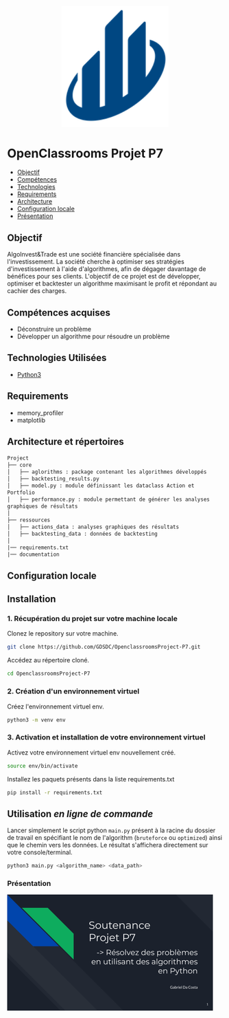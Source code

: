 <h3 align="center">
    <img alt="Logo" title="#logo" width="250px" src="/assets/1600429119334_P6.png">
    <br>
</h3>


# OpenClassrooms Projet P7

- [Objectif](#obj)
- [Compétences](#competences)
- [Technologies](#techs)
- [Requirements](#reqs)
- [Architecture](#architecture)
- [Configuration locale](#localconfig)
- [Présentation](#presentation)

<a id="obj"></a>
## Objectif

AlgoInvest&Trade est une société financière spécialisée dans l'investissement. La société cherche à optimiser ses stratégies d'investissement à l'aide d'algorithmes, afin de dégager davantage de bénéfices pour ses clients.
L'objectif de ce projet est de développer, optimiser et backtester un algorithme maximisant le profit et répondant au cachier des charges. 

<a id="competences"></a>
## Compétences acquises
- Déconstruire un problème
- Développer un algorithme pour résoudre un problème

<a id="techs"></a>
## Technologies Utilisées
- [Python3](https://www.python.org/)

<a id="reqs"></a>
## Requirements
- memory_profiler
- matplotlib

<a id="architecture"></a>
## Architecture et répertoires
```
Project
├── core
│   ├── aglorithms : package contenant les algorithmes développés
│   ├── backtesting_results.py
│   ├── model.py : module définissant les dataclass Action et Portfolio
│   ├── performance.py : module permettant de générer les analyses graphiques de résultats
│
├── ressources
│   ├── actions_data : analyses graphiques des résultats
│   ├── backtesting_data : données de backtesting
│
|── requirements.txt
|── documentation
```

<a id="localconfig"></a>
## Configuration locale
## Installation

### 1. Récupération du projet sur votre machine locale

Clonez le repository sur votre machine.

```bash
git clone https://github.com/GDSDC/OpenclassroomsProject-P7.git
```

Accédez au répertoire cloné.
```bash
cd OpenclassroomsProject-P7
```

### 2. Création d'un environnement virtuel 
Créez l'environnement virtuel env.
```bash
python3 -m venv env
```

### 3. Activation et installation de votre environnement virtuel 

Activez votre environnement virtuel env nouvellement créé.
```bash
source env/bin/activate
```

Installez les paquets présents dans la liste requirements.txt
```bash
pip install -r requirements.txt
```

## Utilisation _en ligne de commande_

Lancer simplement le script python `main.py` présent à la racine du dossier de travail en spécifiant le nom de l'algorithm (`bruteforce` ou `optimized`) ainsi que le chemin vers les données.
Le résultat s'affichera directement sur votre console/terminal.
```bash
python3 main.py <algorithm_name> <data_path>
```


<a id="presentation"></a>
### Présentation

[<img alt="presentation" width="480px" src="/assets/presentation.png">](https://docs.google.com/presentation/d/e/2PACX-1vQ89XWH8chN8sBkkz6afuFtUKT9sPhWTcg1P1KxslWi5el5Qk46tGFq0JOxs_1KFmUrn6_g8zQH4sbE/pub?start=true&loop=false&delayms=5000)
